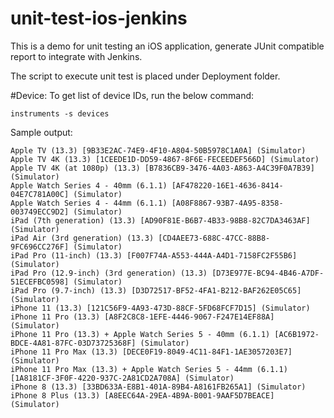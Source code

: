# unit-test-ios-jenkins
This is a demo for unit testing an iOS application, generate JUnit compatible report to integrate with Jenkins.

The script to execute unit test is placed under Deployment folder.

#Device:
To get list of device IDs, run the below command:
```
instruments -s devices
```

Sample output:
```
Apple TV (13.3) [9B33E2AC-74E9-4F10-A804-50B5978C1A0A] (Simulator)
Apple TV 4K (13.3) [1CEEDE1D-DD59-4867-8F6E-FECEEDEF566D] (Simulator)
Apple TV 4K (at 1080p) (13.3) [B7836CB9-3476-4A03-A863-A4C39F0A7B39] (Simulator)
Apple Watch Series 4 - 40mm (6.1.1) [AF478220-16E1-4636-8414-04E7C781A00C] (Simulator)
Apple Watch Series 4 - 44mm (6.1.1) [A08F8867-93B7-4A95-8358-003749ECC9D2] (Simulator)
iPad (7th generation) (13.3) [AD90F81E-B6B7-4B33-98B8-82C7DA3463AF] (Simulator)
iPad Air (3rd generation) (13.3) [CD4AEE73-688C-47CC-88B8-9FC696CC276F] (Simulator)
iPad Pro (11-inch) (13.3) [F007F74A-A553-444A-A4D1-7158FC2F55B6] (Simulator)
iPad Pro (12.9-inch) (3rd generation) (13.3) [D73E977E-BC94-4B46-A7DF-51ECEFBC0598] (Simulator)
iPad Pro (9.7-inch) (13.3) [D3D72517-BF52-4FA1-B212-BAF262E05C65] (Simulator)
iPhone 11 (13.3) [121C56F9-4A93-473D-88CF-5FD68FCF7D15] (Simulator)
iPhone 11 Pro (13.3) [A8F2C8C8-1EFE-4446-9067-F247E14EF88A] (Simulator)
iPhone 11 Pro (13.3) + Apple Watch Series 5 - 40mm (6.1.1) [AC6B1972-BDCE-4A81-87FC-03D73725368F] (Simulator)
iPhone 11 Pro Max (13.3) [DECE0F19-8049-4C11-84F1-1AE3057203E7] (Simulator)
iPhone 11 Pro Max (13.3) + Apple Watch Series 5 - 44mm (6.1.1) [1A8181CF-3F0F-4220-937C-2A81CD2A708A] (Simulator)
iPhone 8 (13.3) [33BD633A-E8B1-401A-89B4-A8161FB265A1] (Simulator)
iPhone 8 Plus (13.3) [A8EEC64A-29EA-4B9A-B001-9AAF5D7BEACE] (Simulator)
```
